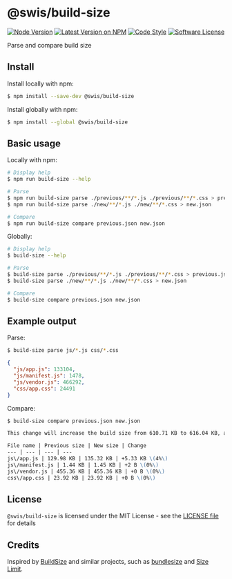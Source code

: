 # @swis/build-size

[![Node Version](https://img.shields.io/node/v/@swis/build-size.svg)](https://www.npmjs.com/package/@swis/build-size)
[![Latest Version on NPM](https://img.shields.io/npm/v/@swis/build-size.svg)](https://www.npmjs.com/package/@swis/build-size)
[![Code Style](https://img.shields.io/badge/code%20style-standard-brightgreen.svg)](http://standardjs.com) 
[![Software License](https://img.shields.io/github/license/swisnl/build-size.svg)](LICENSE)

Parse and compare build size

## Install

Install locally with npm:
```bash
$ npm install --save-dev @swis/build-size
```

Install globally with npm:
```bash
$ npm install --global @swis/build-size
```

## Basic usage

Locally with npm:
```bash
# Display help
$ npm run build-size --help

# Parse
$ npm run build-size parse ./previous/**/*.js ./previous/**/*.css > previous.json
$ npm run build-size parse ./new/**/*.js ./new/**/*.css > new.json

# Compare
$ npm run build-size compare previous.json new.json
```

Globally:
```bash
# Display help
$ build-size --help

# Parse
$ build-size parse ./previous/**/*.js ./previous/**/*.css > previous.json
$ build-size parse ./new/**/*.js ./new/**/*.css > new.json

# Compare
$ build-size compare previous.json new.json
```

## Example output

Parse:
```bash
$ build-size parse js/*.js css/*.css
```

```json
{
  "js/app.js": 133104,
  "js/manifest.js": 1478,
  "js/vendor.js": 466292,
  "css/app.css": 24491
}
```

Compare:
```bash
$ build-size compare previous.json new.json
```

```markdown
This change will increase the build size from 610.71 KB to 616.04 KB, an increase of 5.33 KB \(1%\)

File name | Previous size | New size | Change
--- | --- | --- | ---
js\/app.js | 129.98 KB | 135.32 KB | +5.33 KB \(4%\)
js\/manifest.js | 1.44 KB | 1.45 KB | +2 B \(0%\)
js\/vendor.js | 455.36 KB | 455.36 KB | +0 B \(0%\)
css\/app.css | 23.92 KB | 23.92 KB | +0 B \(0%\)
```

## License

`@swis/build-size` is licensed under the MIT License - see the [LICENSE file](LICENSE) for details

## Credits

Inspired by [BuildSize](https://github.com/Daniel15/BuildSize) and similar projects, such as [bundlesize](https://github.com/siddharthkp/bundlesize) and [Size Limit](https://github.com/ai/size-limit).
